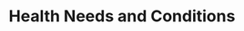 ---
layout: page-breadcrumbs.html
title: Health Needs and Conditions
display_title: ""
concurrence: ""
template: ""
lastupdate_override: ""
relatedlinks: 
  - url: ""
    title: ""
    description: ""

---